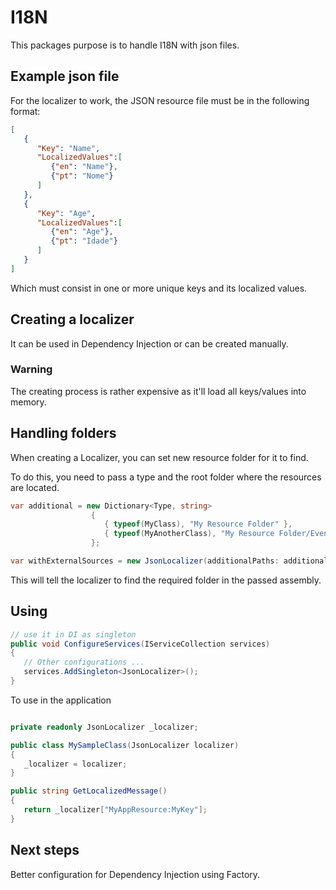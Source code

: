 # I18N

This packages purpose is to handle I18N with json files.

## Example json file

For the localizer to work, the JSON resource file must be in the following format:

```json
[
   {
      "Key": "Name",
      "LocalizedValues":[
         {"en": "Name"},
         {"pt": "Nome"}
      ]
   },
   {
      "Key": "Age",
      "LocalizedValues":[
         {"en": "Age"},
         {"pt": "Idade"}
      ]
   }
]
```

Which must consist in one or more unique keys and its localized values.

## Creating a localizer

It can be used in Dependency Injection or can be created manually.

### Warning

The creating process is rather expensive as it'll load all keys/values into memory.

## Handling folders

When creating a Localizer, you can set new resource folder for it to find.

To do this, you need to pass a type and the root folder where the resources are located.

```csharp
var additional = new Dictionary<Type, string>
                  {
                     { typeof(MyClass), "My Resource Folder" },
                     { typeof(MyAnotherClass), "My Resource Folder/Even Handles sub folders" }
                  };

var withExternalSources = new JsonLocalizer(additionalPaths: additional);

```

This will tell the localizer to find the required folder in the passed assembly.

## Using

```csharp
// use it in DI as singleton
public void ConfigureServices(IServiceCollection services)
{
   // Other configurations ...
   services.AddSingleton<JsonLocalizer>();
}
```

To use in the application

```csharp

private readonly JsonLocalizer _localizer;

public class MySampleClass(JsonLocalizer localizer)
{
   _localizer = localizer;
}

public string GetLocalizedMessage()
{
   return _localizer["MyAppResource:MyKey"];
}


```

## Next steps

Better configuration for Dependency Injection using Factory.
